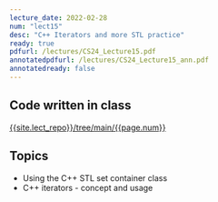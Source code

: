 ```yaml
---
lecture_date: 2022-02-28
num: "lect15"
desc: "C++ Iterators and more STL practice"
ready: true
pdfurl: /lectures/CS24_Lecture15.pdf
annotatedpdfurl: /lectures/CS24_Lecture15_ann.pdf
annotatedready: false
---
```


## Code written in class

[{{site.lect_repo}}/tree/main/{{page.num}}]({{site.lect_repo}}/tree/main/{{page.num}})


## Topics
* Using the C++ STL set container class
* C++ iterators - concept and usage